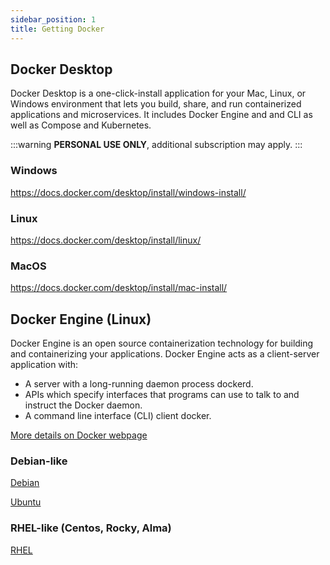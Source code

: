 ```yaml
---
sidebar_position: 1
title: Getting Docker
---
```


## Docker Desktop
Docker Desktop is a one-click-install application for your Mac, Linux, or Windows environment that lets you build, share, and run containerized applications and microservices. It includes Docker Engine and and CLI as well as Compose and Kubernetes. 

:::warning
**PERSONAL USE ONLY**, additional subscription may apply.
:::

### Windows
https://docs.docker.com/desktop/install/windows-install/
### Linux
https://docs.docker.com/desktop/install/linux/
### MacOS
https://docs.docker.com/desktop/install/mac-install/


## Docker Engine (Linux)

Docker Engine is an open source containerization technology for building and containerizing your applications. Docker Engine acts as a client-server application with:

* A server with a long-running daemon process dockerd.
* APIs which specify interfaces that programs can use to talk to and instruct the Docker daemon.
* A command line interface (CLI) client docker.

[More details on Docker webpage](https://docs.docker.com/engine/install/)

### Debian-like

[Debian](https://docs.docker.com/engine/install/debian/)

[Ubuntu](https://docs.docker.com/engine/install/ubuntu/)

### RHEL-like (Centos, Rocky, Alma)

[RHEL](https://docs.docker.com/engine/install/rhel/)
